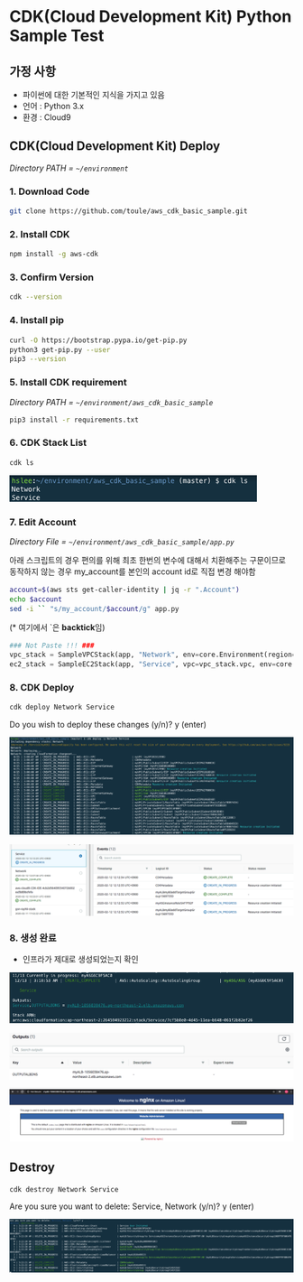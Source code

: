 # CDK(Cloud Development Kit) Python Sample Test



## 가정 사항

- 파이썬에 대한 기본적인 지식을 가지고 있음
- 언어 : Python 3.x 
- 환경 : Cloud9



## CDK(Cloud Development Kit) Deploy

*Directory PATH = `~/environment`*

### 1. Download Code

```bash
git clone https://github.com/toule/aws_cdk_basic_sample.git
```



### 2. Install CDK

```bash
npm install -g aws-cdk
```



### 3. Confirm Version

```bash
cdk --version
```



### 4. Install pip

```bash
curl -O https://bootstrap.pypa.io/get-pip.py
python3 get-pip.py --user
pip3 --version
```



### 5. Install CDK requirement

*Directory PATH = `~/environment/aws_cdk_basic_sample`*

```bash
pip3 install -r requirements.txt
```



### 6. CDK Stack List

```bash
cdk ls
```

![list](./images/list.png)

### 7. Edit Account

*Directory File = `~/environment/aws_cdk_basic_sample/app.py`*

아래 스크립트의 경우 편의를 위해 최초 한번의 변수에 대해서 치환해주는 구문이므로 동작하지 않는 경우 my_account를 본인의 account id로 직접 변경 해야함

```bash
account=$(aws sts get-caller-identity | jq -r ".Account")
echo $account
sed -i `` "s/my_account/$account/g" app.py
```

 (* 여기에서 `은 **backtick**임)

```python
### Not Paste !!! ###
vpc_stack = SampleVPCStack(app, "Network", env=core.Environment(region="ap-northeast-2",account="my_account")) #Network is named ~/*/* (firsted named), it works based on this name.
ec2_stack = SampleEC2Stack(app, "Service", vpc=vpc_stack.vpc, env=core.Environment(region="ap-northeast-2",account="my_account"))
```



### 8. CDK Deploy

```bash
cdk deploy Network Service
```

Do you wish to deploy these changes (y/n)? y (enter)

![deploy](./images/cdk-deploy-1.png)

![deploy](./images/cdk-deploy-2.png)

### 8. 생성 완료

- 인프라가 제대로 생성되었는지 확인

![output](./images/output-1.png)

![output](./images/output-2.png)

![output](./images/output-3.png)

## Destroy

`cdk destroy Network Service`

Are you sure you want to delete: Service, Network (y/n)? y (enter)

![destroy](./images/destroy.png)
